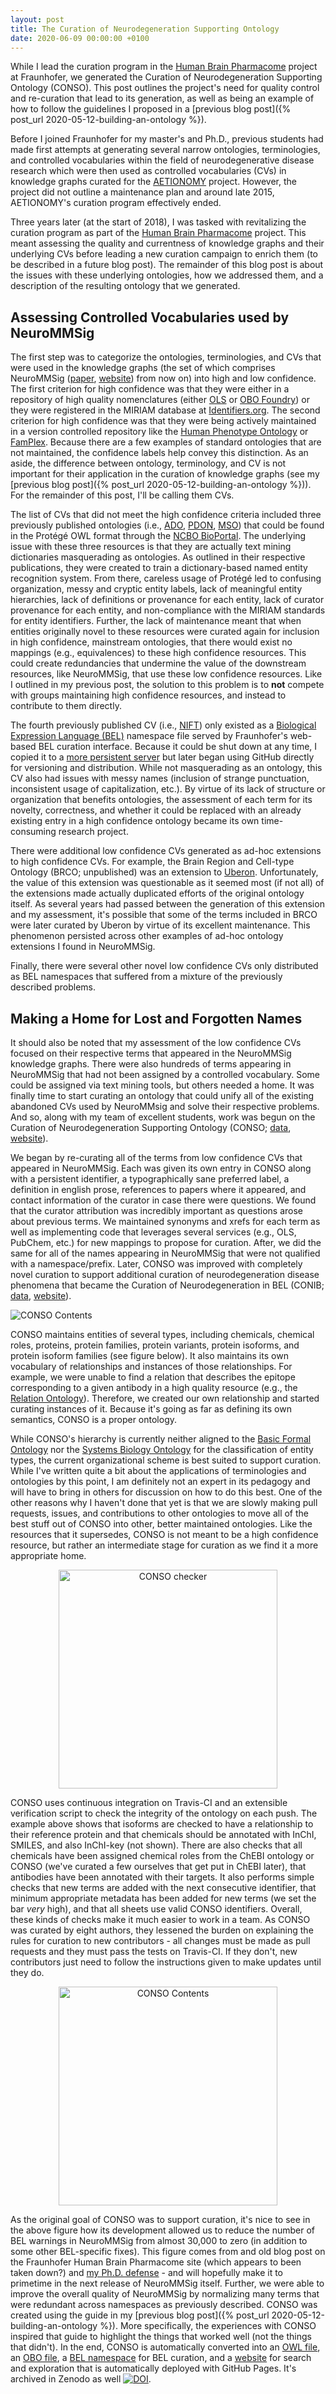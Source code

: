```yaml
---
layout: post
title: The Curation of Neurodegeneration Supporting Ontology
date: 2020-06-09 00:00:00 +0100
---
```

While I lead the curation program in the [Human Brain Pharmacome](https://pharmacome.github.io) project at Fraunhofer, we generated the Curation of Neurodegeneration Supporting Ontology (CONSO).
This post outlines the project's need for quality control and re-curation that lead to its generation, as well as being an example of how to follow the guidelines I proposed in a [previous blog post]({% post_url 2020-05-12-building-an-ontology %}).

Before I joined Fraunhofer for my master's and Ph.D., previous students had made first attempts at generating several narrow ontologies, terminologies, and controlled vocabularies within the field of neurodegenerative disease research which were then used as controlled vocabularies (CVs) in knowledge graphs curated for the [AETIONOMY](https://www.aetionomy.eu) project.
However, the project did not outline a maintenance plan and around late 2015, AETIONOMY's curation program effectively ended.

Three years later (at the start of 2018), I was tasked with revitalizing the curation program as part of the [Human Brain Pharmacome](https://pharmacome.github.io) project.
This meant assessing the quality and currentness of knowledge graphs and their underlying CVs before leading a new curation campaign to enrich them (to be described in a future blog post).
The remainder of this blog post is about the issues with these underlying ontologies, how we addressed them, and a description of the resulting ontology that we generated.

## Assessing Controlled Vocabularies used by NeuroMMSig

The first step was to categorize the ontologies, terminologies, and CVs that were used in the knowledge graphs (the set of which comprises NeuroMMSig ([paper](https://academic.oup.com/bioinformatics/article/33/22/3679/3884654), [website](https://neurommsig.scai.fraunhofer.de/)) from now on) into high and low confidence.
The first criterion for high confidence was that they were either in a repository of high quality nomenclatures (either [OLS](https://www.ebi.ac.uk/ols) or [OBO Foundry](http://www.obofoundry.org/)) or they were registered in the MIRIAM database at [Identifiers.org](https://identifiers.org).
The second criterion for high confidence was that they were being actively maintained in a version controlled repository like the [Human Phenotype Ontology](https://github.com/obophenotype/human-phenotype-ontology) or [FamPlex](https://github.com/sorgerlab/famplex).
Because there are a few examples of standard ontologies that are not maintained, the confidence labels help convey this distinction.
As an aside, the difference between ontology, terminology, and CV is not important for their application in the curation of knowledge graphs (see my [previous blog post]({% post_url 2020-05-12-building-an-ontology %})).
For the remainder of this post, I'll be calling them CVs.

The list of CVs that did not meet the high confidence criteria included three previously published ontologies (i.e., [ADO](https://doi.org/10.1016/j.jalz.2013.02.009), [PDON](https://doi.org/10.1186/s12976-015-0017-y), [MSO](https://doi.org/10.1371/journal.pone.0116718)) that could be found in the Protégé OWL format through the [NCBO BioPortal](http://bioportal.bioontology.org/).
The underlying issue with these three resources is that they are actually text mining dictionaries masquerading as ontologies.
As outlined in their respective publications, they were created to train a dictionary-based named entity recognition system.
From there, careless usage of Protégé led to confusing organization, messy and cryptic entity labels, lack of meaningful entity hierarchies, lack of definitions or provenance for each entity, lack of curator provenance for each entity, and non-compliance with the MIRIAM standards for entity identifiers.
Further, the lack of maintenance meant that when entities originally novel to these resources were curated again for inclusion in high confidence, mainstream ontologies, that there would exist no mappings (e.g., equivalences) to these high confidence resources.
This could create redundancies that undermine the value of the downstream resources, like NeuroMMSig, that use these low confidence resources.
Like I outlined in my previous post, the solution to this problem is to __not__ compete with groups maintaining high confidence resources, and instead to contribute to them directly.

The fourth previously published CV (i.e., [NIFT](https://doi.org/10.3233/jad-161148)) only existed as a [Biological Expression Language (BEL)](https://biological-expression-language.github.io/) namespace file served by Fraunhofer's web-based BEL curation interface.
Because it could be shut down at any time, I copied it to a [more persistent server](https://arty.scai.fraunhofer.de/artifactory/bel/namespace/nift/NIFT.belns) but later began using GitHub directly for versioning and distribution.
While not masquerading as an ontology, this CV also had issues with messy names (inclusion of strange punctuation, inconsistent usage of capitalization, etc.).
By virtue of its lack of structure or organization that benefits ontologies, the assessment of each term for its novelty, correctness, and whether it could be replaced with an already existing entry in a high confidence ontology became its own time-consuming research project.

There were additional low confidence CVs generated as ad-hoc extensions to high confidence CVs.
For example, the Brain Region and Cell-type Ontology (BRCO; unpublished) was an extension to [Uberon](https://uberon.github.io).
Unfortunately, the value of this extension was questionable as it seemed most (if not all) of the extensions made actually duplicated efforts of the original ontology itself.
As several years had passed between the generation of this extension and my assessment, it's possible that some of the terms included in BRCO were later curated by Uberon by virtue of its excellent maintenance.
This phenomenon persisted across other examples of ad-hoc ontology extensions I found in NeuroMMSig.

Finally, there were several other novel low confidence CVs only distributed as BEL namespaces that suffered from a mixture of the previously described problems. 

## Making a Home for Lost and Forgotten Names

It should also be noted that my assessment of the low confidence CVs focused on their respective terms that appeared in the NeuroMMSig knowledge graphs.
There were also hundreds of terms appearing in NeuroMMSig that had not been assigned by a controlled vocabulary.
Some could be assigned via text mining tools, but others needed a home.
It was finally time to start curating an ontology that could unify all of the existing abandoned CVs used by NeuroMMsig and solve their respective problems.
And so, along with my team of excellent students, work was begun on the Curation of Neurodegeneration Supporting Ontology (CONSO; [data](https://github.com/pharmacome/conso), [website](https://pharmacome.github.io/conso/)).

We began by re-curating all of the terms from low confidence CVs that appeared in NeuroMMSig.
Each was given its own entry in CONSO along with a persistent identifier, a typographically sane preferred label, a definition in english prose, references to papers where it appeared, and contact information of the curator in case there were questions.
We found that the curator attribution was incredibly important as questions arose about previous terms.
We maintained synonyms and xrefs for each term as well as implementing code that leverages several services (e.g., OLS, PubChem, etc.) for new mappings to propose for curation.
After, we did the same for all of the names appearing in NeuroMMSig that were not qualified with a namespace/prefix.
Later, CONSO was improved with completely novel curation to support additional curation of neurodegeneration disease phenomena that became the Curation of Neurodegeneration in BEL (CONIB; [data](https://biological-expression-language.github.io/), [website](https://pharmacome.github.io/conib/)).

<img src="/img/conso_summary.png" alt="CONSO Contents"/>

CONSO maintains entities of several types, including chemicals, chemical roles, proteins, protein families, protein variants, protein isoforms, and protein isoform families (see figure below).
It also maintains its own vocabulary of relationships and instances of those relationships.
For example, we were unable to find a relation that describes the epitope corresponding to a given antibody in a high quality resource (e.g., the [Relation Ontology](http://www.obofoundry.org/ontology/ro.html)).
Therefore, we created our own relationship and started curating instances of it.
Because it's going as far as defining its own semantics, CONSO is a proper ontology.

While CONSO's hierarchy is currently neither aligned to the [Basic Formal Ontology](http://www.obofoundry.org/ontology/bfo) nor the [Systems Biology Ontology](https://www.ebi.ac.uk/sbo/main/) for the classification of entity types, the current organizational scheme is best suited to support curation.
While I've written quite a bit about the applications of terminologies and ontologies by this point, I am definitely not an expert in its pedagogy and will have to bring in others for discussion on how to do this best.
One of the other reasons why I haven't done that yet is that we are slowly making pull requests, issues, and contributions to other ontologies to move all of the best stuff out of CONSO into other, better maintained ontologies.
Like the resources that it supersedes, CONSO is not meant to be a high confidence resource, but rather an intermediate stage for curation as we find it a more appropriate home.

<p align="center">
<img src="/img/conso_checker.png" alt="CONSO checker" width="350" />
</p>

CONSO uses continuous integration on Travis-CI and an extensible verification script to check the integrity of the ontology on each push.
The example above shows that isoforms are checked to have a relationship to their reference protein and that chemicals should be annotated with InChI, SMILES, and also InChI-key (not shown).
There are also checks that all chemicals have been assigned chemical roles from the ChEBI ontology or CONSO (we've curated a few ourselves that get put in ChEBI later), that antibodies have been annotated with their targets.
It also performs simple checks that new terms are added with the next consecutive identifier, that minimum appropriate metadata has been added for new terms (we set the bar *very* high), and that all sheets use valid CONSO identifiers.
Overall, these kinds of checks make it much easier to work in a team.
As CONSO was curated by eight authors, they lessened the burden on explaining the rules for curation to new contributors - all changes must be made as pull requests and they must pass the tests on Travis-CI.
If they don't, new contributors just need to follow the instructions given to make updates until they do.

<p align="center">
<img src="/img/recuration_warnings.png" alt="CONSO Contents" width="350" />
</p>

As the original goal of CONSO was to support curation, it's nice to see in the above figure how its development allowed us to reduce the number of BEL warnings in NeuroMMSig from almost 30,000 to zero (in addition to some other BEL-specific fixes). This figure comes from and old blog post on the Fraunhofer Human Brain Pharmacome site (which appears to been taken down?) and [my Ph.D. defense](https://docs.google.com/presentation/d/1Z3mNkphFABE4LyG3wpgzWQECEZ1N_cgvbLnTiAzAXpE/edit?usp=sharing) - and will hopefully make it to primetime in the next release of NeuroMMSig itself.
Further, we were able to improve the overall quality of NeuroMMSig by normalizing many terms that were redundant across namespaces as previously described.
CONSO was created using the guide in my [previous blog post]({% post_url 2020-05-12-building-an-ontology %}).
More specifically, the experiences with CONSO inspired that guide to highlight the things that worked well (not the things that didn't).
In the end, CONSO is automatically converted into an [OWL file](https://github.com/pharmacome/conso/blob/master/export/conso.owl), an [OBO file](https://github.com/pharmacome/conso/blob/master/export/conso.obo), a [BEL namespace](https://github.com/pharmacome/conso/blob/master/export/conso-names.belns) for BEL curation, and a [website](https://pharmacome.github.io/conso/) for search and exploration that is automatically deployed with GitHub Pages. It's archived in Zenodo as well [![DOI](https://zenodo.org/badge/DOI/10.5281/zenodo.3886640.svg)](https://doi.org/10.5281/zenodo.3886640).

